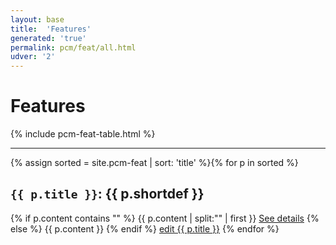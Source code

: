 ```yaml
---
layout: base
title:  'Features'
generated: 'true'
permalink: pcm/feat/all.html
udver: '2'
---
```


# Features

{% include pcm-feat-table.html %}

----------

{% assign sorted = site.pcm-feat | sort: 'title' %}{% for p in sorted %}
<a id="al-pcm-feat/{{ p.title }}" class="al-dest"/>
<h2><code>{{ p.title }}</code>: {{ p.shortdef }}</h2>
{% if p.content contains "<!--details-->" %}    
{{ p.content | split:"<!--details-->" | first }}
<a href="{{ p.title }}" class="al-doc">See details</a>
{% else %}
{{ p.content }}
{% endif %}
<a href="{{ site.git_edit }}/{% if p.collection %}{{ p.relative_path }}{% else %}{{ p.path }}{% endif %}" target="#">edit {{ p.title }}</a>
{% endfor %}
